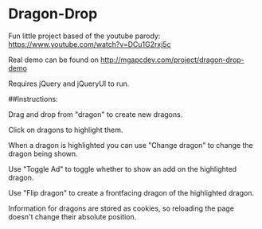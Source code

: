 # Dragon-Drop
Fun little project based of the youtube parody: https://www.youtube.com/watch?v=DCu1G2rxj5c

Real demo can be found on http://mgapcdev.com/project/dragon-drop-demo

Requires jQuery and jQueryUI to run.


##Instructions:

Drag and drop from "dragon" to create new dragons.

Click on dragons to highlight them.

When a dragon is highlighted you can use "Change dragon" to change the dragon being shown.

Use "Toggle Ad" to toggle whether to show an add on the highlighted dragon.

Use "Flip dragon" to create a frontfacing dragon of the highlighted dragon.

Information for dragons are stored as cookies, so reloading the page doesn't change their absolute position.
